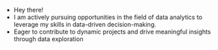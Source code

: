 - Hey there!
- I am actively pursuing opportunities in the field of data analytics to leverage my skills in data-driven decision-making.
- Eager to contribute to dynamic projects and drive meaningful insights through data exploration
  

